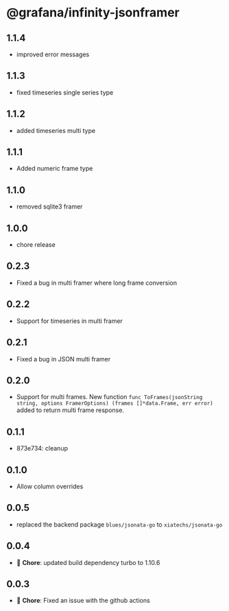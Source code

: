 # @grafana/infinity-jsonframer

## 1.1.4

- improved error messages

## 1.1.3

- fixed timeseries single series type

## 1.1.2

- added timeseries multi type

## 1.1.1

- Added numeric frame type

## 1.1.0

- removed sqlite3 framer

## 1.0.0

- chore release

## 0.2.3

- Fixed a bug in multi framer where long frame conversion

## 0.2.2

- Support for timeseries in multi framer

## 0.2.1

- Fixed a bug in JSON multi framer

## 0.2.0

- Support for multi frames. New function `func ToFrames(jsonString string, options FramerOptions) (frames []*data.Frame, err error)` added to return multi frame response.

## 0.1.1

- 873e734: cleanup

## 0.1.0

- Allow column overrides

## 0.0.5

- replaced the backend package `blues/jsonata-go` to `xiatechs/jsonata-go`

## 0.0.4

- 🐛 **Chore**: updated build dependency turbo to 1.10.6

## 0.0.3

- 🐛 **Chore**: Fixed an issue with the github actions

